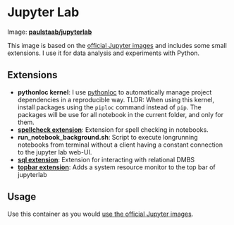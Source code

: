 Jupyter Lab
===========

Image: [**paulstaab/jupyterlab**](https://hub.docker.com/r/paulstaab/jupyterlab)

This image is based on the [official Jupyter images](https://github.com/jupyter/docker-stacks)
and includes some small extensions. I use it for data analysis and experiments with
Python.

Extensions
----------
+ **pythonloc kernel**: I use [pythonloc](https://pypi.org/project/pythonloc) to automatically
  manage project dependencies in a reproducible way. TLDR: When using this kernel, install packages
  using the `piploc` command instead of `pip`. The packages will be use for all notebook in the
  current folder, and only for them.
+ [**spellcheck extension**](https://github.com/ijmbarr/jupyterlab_spellchecker): Extension for spell checking in notebooks.
+ **run_notebook_background.sh**: Script to execute longrunning notebooks from terminal without 
  a client having a constant connection to the jupyter lab web-UI.
+ [**sql extension**](https://github.com/pbugnion/jupyterlab-sql): Extension for interacting with relational DMBS
+ [**topbar extension**](https://github.com/jtpio/jupyterlab-topbar): Adds a system resource monitor to the top bar of jupyterlab

Usage
-----
Use this container as you would [use the official Jupyter images](https://jupyter-docker-stacks.readthedocs.io/en/latest/).
